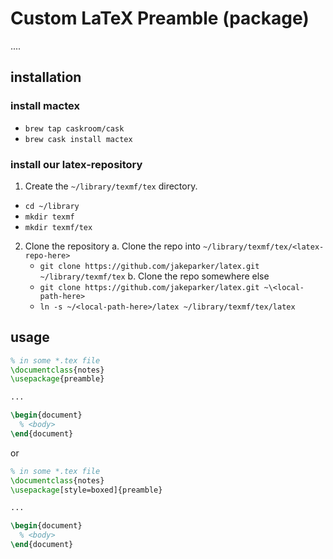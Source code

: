 # Custom LaTeX Preamble (package)
....

## installation

### install mactex
 - `brew tap caskroom/cask`
 - `brew cask install mactex`

### install our latex-repository
1. Create the `~/library/texmf/tex` directory.
  - `cd ~/library`
  - `mkdir texmf`
  - `mkdir texmf/tex`

2. Clone the repository
  a. Clone the repo into `~/library/texmf/tex/<latex-repo-here>`
    - `git clone https://github.com/jakeparker/latex.git ~/library/texmf/tex`
  b. Clone the repo somewhere else
    - `git clone https://github.com/jakeparker/latex.git ~\<local-path-here>`
    - `ln -s ~/<local-path-here>/latex ~/library/texmf/tex/latex`

## usage
```latex
% in some *.tex file
\documentclass{notes}
\usepackage{preamble}

...

\begin{document}
  % <body>
\end{document}
```

or

```latex
% in some *.tex file
\documentclass{notes}
\usepackage[style=boxed]{preamble}

...

\begin{document}
  % <body>
\end{document}
```
